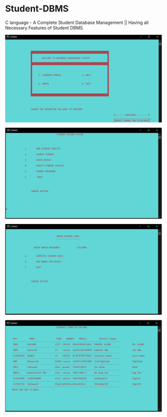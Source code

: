 # Student-DBMS
C language - A Complete Student Database Management || Having all Necessary Features of Student DBMS


![WELCOME](/Screenshot/Capture1.PNG)

![WELCOME](/Screenshot/Capture2.PNG)

![WELCOME](/Screenshot/Capture3.PNG)

![WELCOME](/Screenshot/Capture4.PNG)


